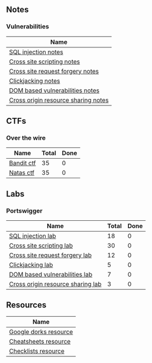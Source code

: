 
## Notes

### Vulnerabilities

| Name                                                                                              |
| ------------------------------------------------------------------------------------------------- |
| [SQL injection notes](notes/vulnerabilities/01.sql-injection.md)                                  |
| [Cross site scripting notes](notes/vulnerabilities/02.cross-site-scripting.md)                    |
| [Cross site request forgery notes](notes/vulnerabilities//03.cross-site-request-forgery.md)       |
| [Clickjacking notes](notes/vulnerabilities//04.clickjacking.md)                                   |
| [DOM based vulnerabilities notes](notes/vulnerabilities//05.dom-based-vulnerabilities.md)         |
| [Cross origin resource sharing notes](notes/vulnerabilities//06.cross-origin-resource-sharing.md) |

## CTFs

### Over the wire

| Name                                          | Total | Done |
| --------------------------------------------- | ----- | ---- |
| [Bandit ctf](ctfs/over-the-wire/01.bandit.md) | 35 | 0 |
| [Natas ctf](ctfs/over-the-wire/02.natas.md) | 35 | 0 |


## Labs

### Portswigger

| Name                                                                                      | Total | Done |
| ----------------------------------------------------------------------------------------- | ----- | ---- |
| [SQL injection lab](labs/portswigger/01.sql-injection.md) | 18 | 0 |
| [Cross site scripting lab](labs/portswigger/02.cross-site-scripting.md) | 30 | 0 |
| [Cross site request forgery lab](labs/portswigger/03.cross-site-request-forgery.md) | 12 | 0 |
| [Clickjacking lab](labs/portswigger/04.clickjacking.md) | 5 | 0 |
| [DOM based vulnerabilities lab](labs/portswigger/05.dom-based-vulnerabilities.md) | 7 | 0 |
| [Cross origin resource sharing lab](labs/portswigger/06.cross-origin-resource-sharing.md) | 3 | 0 |


## Resources

| Name                                               |
| -------------------------------------------------- |
| [Google dorks resource](resources/google-dorks.md) |
| [Cheatsheets resource](resources/cheatsheets.md)   |
| [Checklists resource](resources/checklists.md)     |
